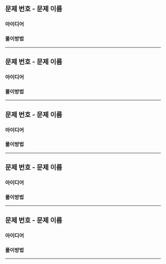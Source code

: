 ## 문제 번호 - 문제 이름

### 아이디어

### 풀이방법

---

## 문제 번호 - 문제 이름

### 아이디어

### 풀이방법

---

## 문제 번호 - 문제 이름

### 아이디어

### 풀이방법

---

## 문제 번호 - 문제 이름

### 아이디어

### 풀이방법

---

## 문제 번호 - 문제 이름

### 아이디어

### 풀이방법

---
